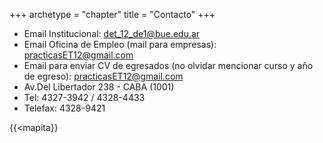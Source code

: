 +++
archetype = "chapter"
title = "Contacto"
+++


- Email Institucional: det_12_de1@bue.edu.ar
- Email Oficina de Empleo (mail para empresas): practicasET12@gmail.com
- Email para enviar CV de egresados (no olvidar mencionar curso y año de egreso): practicasET12@gmail.com
- Av.Del Libertador 238 - CABA (1001)
- Tel: 4327-3942 / 4328-4433
- Telefax: 4328-9421


{{<mapita}}